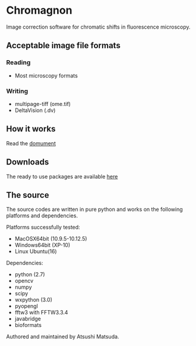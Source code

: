 # Chromagnon
Image correction software for chromatic shifts in fluorescence microscopy.


Acceptable image file formats
-----------------------------
### Reading
* Most microscopy formats

### Writing
* multipage-tiff (ome.tif)
* DeltaVision (.dv)

How it works
------------
Read the [domument](https://github.com/macronucleus/chromagnon/releases/download/Doc-v0.5/DocumentV057.pdf)

Downloads
---------
The ready to use packages are available [here](https://github.com/macronucleus/Chromagnon/releases)

The source
----------
The source codes are written in pure python and works on the following platforms and dependencies.

Platforms successfully tested:
* MacOSX64bit (10.9.5-10.12.5)
* Windows64bit (XP-10)
* Linux Ubuntu(16)

Dependencies:
* python (2.7)
* opencv
* numpy
* scipy
* wxpython (3.0)
* pyopengl
* fftw3 with FFTW3.3.4
* javabridge
* bioformats

Authored and maintained by Atsushi Matsuda.

